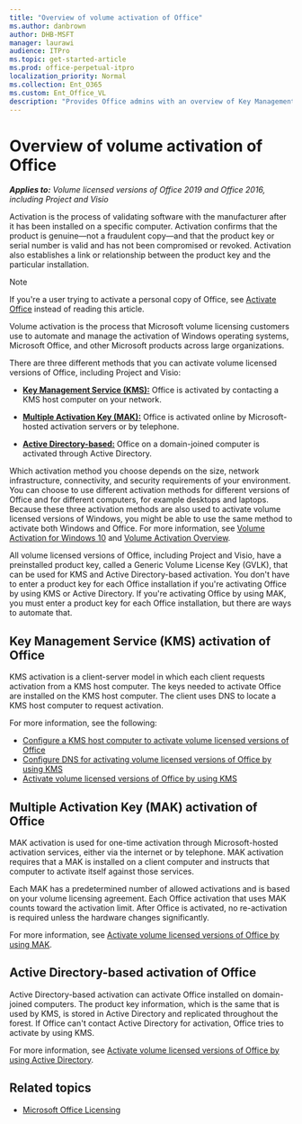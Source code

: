 ```yaml
---
title: "Overview of volume activation of Office"
ms.author: danbrown
author: DHB-MSFT
manager: laurawi
audience: ITPro
ms.topic: get-started-article
ms.prod: office-perpetual-itpro
localization_priority: Normal
ms.collection: Ent_O365
ms.custom: Ent_Office_VL
description: "Provides Office admins with an overview of Key Management Service (KMS), Multiple Activation Key (MAK), and Active Directory based activation methods for volume licensed versions of Office 2019 and Office 2016, including Project and Visio."
---
```


# Overview of volume activation of Office

***Applies to:*** *Volume licensed versions of Office 2019 and Office 2016, including Project and Visio*

 Activation is the process of validating software with the manufacturer after it has been installed on a specific computer. Activation confirms that the product is genuine—not a fraudulent copy—and that the product key or serial number is valid and has not been compromised or revoked. Activation also establishes a link or relationship between the product key and the particular installation.

> [!NOTE]
> If you're a user trying to activate a personal copy of Office, see [Activate Office](https://support.microsoft.com/office/5bd38f38-db92-448b-a982-ad170b1e187e) instead of reading this article.
  

Volume activation is the process that Microsoft volume licensing customers use to automate and manage the activation of Windows operating systems, Microsoft Office, and other Microsoft products across large organizations.


There are three different methods that you can activate volume licensed versions of Office, including Project and Visio:
  
 - **[Key Management Service (KMS):](plan-volume-activation-of-office.md#kms)** Office is activated by contacting a KMS host computer on your network. 
    
 - **[Multiple Activation Key (MAK):](plan-volume-activation-of-office.md#mak)** Office is activated online by Microsoft-hosted activation servers or by telephone.
    
 - **[Active Directory-based:](plan-volume-activation-of-office.md#ad)** Office on a domain-joined computer is activated through Active Directory. 


Which activation method you choose depends on the size, network infrastructure, connectivity, and security requirements of your environment. You can choose to use different activation methods for different versions of Office and for different computers, for example desktops and laptops. Because these three activation methods are also used to activate volume licensed versions of Windows, you might be able to use the same method to activate both Windows and Office. For more information, see [Volume Activation for Windows 10](https://docs.microsoft.com/windows/deployment/volume-activation/volume-activation-windows-10) and [Volume Activation Overview](https://docs.microsoft.com/previous-versions/windows/it-pro/windows-server-2012-R2-and-2012/hh831612(v=ws.11)).


All volume licensed versions of Office, including Project and Visio, have a preinstalled product key, called a Generic Volume License Key (GVLK), that can be used for KMS and Active Directory-based activation. You don't have to enter a product key for each Office installation if you're activating Office by using KMS or Active Directory. If you're activating Office by using MAK, you must enter a product key for each Office installation, but there are ways to automate that.
  

<a name="kms"> </a> 

## Key Management Service (KMS) activation of Office

KMS activation is a client-server model in which each client requests activation from a KMS host computer. The keys needed to activate Office are installed on the KMS host computer. The client uses DNS to locate a KMS host computer to request activation.

For more information, see the following:

- [Configure a KMS host computer to activate volume licensed versions of Office](configure-a-kms-host-computer-for-office.md)
- [Configure DNS for activating volume licensed versions of Office by using KMS](configure-dns-to-activate-office-by-using-kms.md)
- [Activate volume licensed versions of Office by using KMS](activate-office-by-using-kms.md)
  


<a name="mak"> </a>

## Multiple Activation Key (MAK) activation of Office

MAK activation is used for one-time activation through Microsoft-hosted activation services, either via the internet or by telephone. MAK activation requires that a MAK is installed on a client computer and instructs that computer to activate itself against those services.

Each MAK has a predetermined number of allowed activations and is based on your volume licensing agreement. Each Office activation that uses MAK counts toward the activation limit. After Office is activated, no re-activation is required unless the hardware changes significantly.

For more information, see [Activate volume licensed versions of Office by using MAK](activate-office-by-using-mak.md).
  

<a name="ad"> </a>

## Active Directory-based activation of Office

Active Directory-based activation can activate Office installed on domain-joined computers. The product key information, which is the same that is used by KMS, is stored in Active Directory and replicated throughout the forest. If Office can't contact Active Directory for activation, Office tries to activate by using KMS. 
  
For more information, see [Activate volume licensed versions of Office by using Active Directory](activate-office-by-using-active-directory.md).


## Related topics

- [Microsoft Office Licensing](https://www.microsoft.com/licensing/product-licensing/office.aspx)

  
